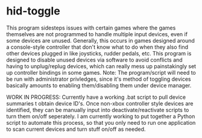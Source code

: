 # hid-toggle
This program sidesteps issues with certain games where the games themselves are not programmed to handle multiple input devices, even if some devices are unused. Generally, this occurs in games designed around a console-style controller that don't know what to do when they also find other devices plugged in like joysticks, rudder pedals, etc. This program is designed to disable unused devices via software to avoid conflicts and having to unplug/replug devices, which can really mess up painstakingly set up controller bindings in some games. Note: The program/script will need to be run with administrator privledges, since it's method of toggling devices basically amounts to enabling them/disabling them under device manager.

WORK IN PROGRESS: Currently have a working .bat script to pull device summaries t obtain device ID's. Once non-xbox controller style devices are identified, they can be manually input into deactivate/reactivate scripts to turn them on/off seperately. I am currently working to put together a Python script to automate this process, so that you only need to run one application to scan current devices and turn stuff on/off as needed. 
